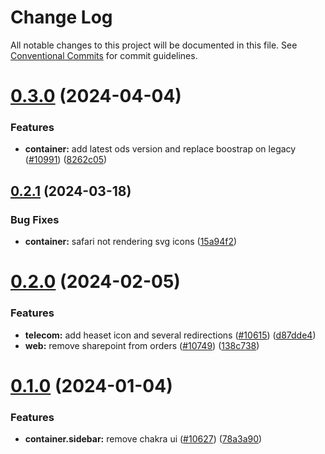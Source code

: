 # Change Log

All notable changes to this project will be documented in this file.
See [Conventional Commits](https://conventionalcommits.org) for commit guidelines.

# [0.3.0](https://github.com/ovh/manager/compare/@ovh-ux/ovh-product-icons@0.2.1...@ovh-ux/ovh-product-icons@0.3.0) (2024-04-04)


### Features

* **container:** add latest ods version and replace boostrap on legacy ([#10991](https://github.com/ovh/manager/issues/10991)) ([8262c05](https://github.com/ovh/manager/commit/8262c0543168b9a58ca0581f053bdcf07d8fbbc9))





## [0.2.1](https://github.com/ovh/manager/compare/@ovh-ux/ovh-product-icons@0.2.0...@ovh-ux/ovh-product-icons@0.2.1) (2024-03-18)


### Bug Fixes

* **container:** safari not rendering svg icons ([15a94f2](https://github.com/ovh/manager/commit/15a94f2a9df02d468dc67594f8880371f64f81d8))





# [0.2.0](https://github.com/ovh/manager/compare/@ovh-ux/ovh-product-icons@0.1.0...@ovh-ux/ovh-product-icons@0.2.0) (2024-02-05)


### Features

* **telecom:** add heaset icon and several redirections ([#10615](https://github.com/ovh/manager/issues/10615)) ([d87dde4](https://github.com/ovh/manager/commit/d87dde4069c92aacb646dad3d060324a79a50c84))
* **web:** remove sharepoint from orders ([#10749](https://github.com/ovh/manager/issues/10749)) ([138c738](https://github.com/ovh/manager/commit/138c73866fea7b7d2035c658bfa0c530970f2fa7))





# [0.1.0](https://github.com/ovh/manager/compare/@ovh-ux/ovh-product-icons@0.0.1...@ovh-ux/ovh-product-icons@0.1.0) (2024-01-04)


### Features

* **container.sidebar:** remove chakra ui ([#10627](https://github.com/ovh/manager/issues/10627)) ([78a3a90](https://github.com/ovh/manager/commit/78a3a902a5ed6e0edae011b19751319360867c03))
